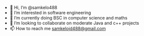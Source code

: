 - 👋 Hi, I’m @samkelo488
- 👀 I’m interested in software engineering
- 🌱 I’m currently doing BSC in computer science and maths
- 💞️ I’m looking to collaborate on moderate Java and c++ projects
- 📫 How to reach me samkelojd488@gmail.com

<!---
samkelo488/samkelo488 is a ✨ special ✨ repository because its `README.md` (this file) appears on your GitHub profile.
You can click the Preview link to take a look at your changes.
--->
